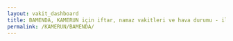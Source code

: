 ```yaml
---
layout: vakit_dashboard
title: BAMENDA, KAMERUN için iftar, namaz vakitleri ve hava durumu - ilçe/eyalet seç
permalink: /KAMERUN/BAMENDA/
---
```


<script type="text/javascript">
  var GLOBAL_COUNTRY = 'KAMERUN';
  var GLOBAL_CITY = 'BAMENDA';
  var GLOBAL_STATE = '';
  var lat = 72;
  var lon = 21;
</script>
